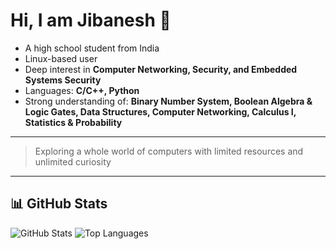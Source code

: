 # Hi, I am Jibanesh 👋

- A high school student from India  
- Linux-based user  
- Deep interest in **Computer Networking, Security, and Embedded Systems Security**  
- Languages: **C/C++, Python**  
- Strong understanding of: **Binary Number System, Boolean Algebra & Logic Gates, Data Structures, Computer Networking, Calculus I, Statistics & Probability**

---

> Exploring a whole world of computers with limited resources and unlimited curiosity  

---

## 📊 GitHub Stats
![GitHub Stats](https://github-readme-stats.vercel.app/api?username=devjibanesh&show_icons=true&theme=transparent&hide_title=true&count_private=true&hide_border=true)
![Top Languages](https://github-readme-stats.vercel.app/api/top-langs/?username=devjibanesh&layout=compact&theme=transparent&hide_border=true)
